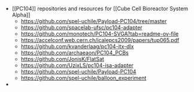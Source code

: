 - [[PC104]] repositories and resources for [[Cube Cell Bioreactor System Alpha]]
	- https://github.com/spel-uchile/Payload-PC104/tree/master
	- https://github.com/spacelab-ufsc/pc104-adapter
	- https://github.com/monotech/PC104-SVGA?tab=readme-ov-file
	- https://accelconf.web.cern.ch/icalepcs2009/papers/tup065.pdf
	- https://github.com/kvanderlaag/pc104-itx-dlx
	- https://github.com/archaeaon/PC104_PCBs
	- https://github.com/JonisK/FlatSat
	- https://github.com/UzixLS/pc104-isa-adapter
	- https://github.com/spel-uchile/Payload-PC104
	- https://github.com/spel-uchile/balloon_experiment
-